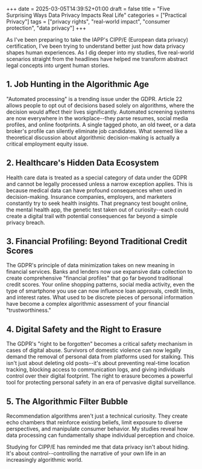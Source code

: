 +++
date = 2025-03-05T14:39:52+01:00
draft = false
title = "Five Surprising Ways Data Privacy Impacts Real Life"
categories = ["Practical Privacy"]
tags = ["privacy rights", "real-world impact", "consumer protection", "data privacy"]
+++

As I've been preparing to take the IAPP's CIPP/E (European data privacy) certification, I've been trying to understand better just how data privacy shapes human experiences. As I dig deeper into my studies, five real-world scenarios straight from the headlines have helped me transform abstract legal concepts into urgent human stories.

## 1. Job Hunting in the Algorithmic Age

"Automated processing" is a trending issue under the GDPR. Article 22 allows people to opt out of decisions based solely on algorithms, where the decision would affect their lives significantly. Automated screening systems are now everywhere in the workplace--they parse resumes, social media profiles, and online footprints. A single tagged photo, an old tweet, or a data broker's profile can silently eliminate job candidates. What seemed like a theoretical discussion about algorithmic decision-making is actually a critical employment equity issue.

## 2. Healthcare's Hidden Data Ecosystem

Health care data is treated as a special category of data under the GDPR and cannot be legally processed unless a narrow exception applies. This is because medical data can have profound consequences when used in decision-making. Insurance companies, employers, and marketers constantly try to seek health insights. That pregnancy test bought online, the mental health app, the genetic test taken out of curiosity--each could create a digital trail with potential consequences far beyond a simple privacy breach.

## 3. Financial Profiling: Beyond Traditional Credit Scores

The GDPR's principle of data minimization takes on new meaning in financial services. Banks and lenders now use expansive data collection to create comprehensive "financial profiles" that go far beyond traditional credit scores. Your online shopping patterns, social media activity, even the type of smartphone you use can now influence loan approvals, credit limits, and interest rates. What used to be discrete pieces of personal information have become a complex algorithmic assessment of your financial "trustworthiness."

## 4. Digital Safety and the Right to Erasure

The GDPR's "right to be forgotten" becomes a critical safety mechanism in cases of digital abuse. Survivors of domestic violence can now legally demand the removal of personal data from platforms used for stalking. This isn't just about deleting old posts--it's about preventing real-time location tracking, blocking access to communication logs, and giving individuals control over their digital footprint. The right to erasure becomes a powerful tool for protecting personal safety in an era of pervasive digital surveillance.

## 5. The Algorithmic Filter Bubble

Recommendation algorithms aren't just a technical curiosity. They create echo chambers that reinforce existing beliefs, limit exposure to diverse perspectives, and manipulate consumer behavior. My studies reveal how data processing can fundamentally shape individual perception and choice.

Studying for CIPP/E has reminded me that data privacy isn't about hiding. It's about control--controlling the narrative of your own life in an increasingly algorithmic world.